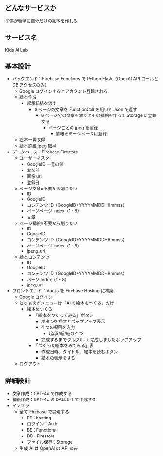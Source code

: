 ## どんなサービスか

子供が簡単に自分だけの絵本を作れる

## サービス名

Kids AI Lab

## 基本設計

- バックエンド：Firebase Functions で Python Flask（OpenAI API コールと DB アクセスのみ）
  - Google ログインするとアカウント登録される
  - 絵本作成
    - 起承転結を渡す
      - ８ページの文章を FunctionCall を用いて Json で返す
        - 8 ページ分の文章を渡すとその挿絵を作って Storage に登録する
          - ページごとの jpeg を登録
            - 情報をデータベースに登録
  - 絵本一覧取得
  - 絵本詳細 jpeg 取得
- データベース：Firebase Firestore
  - ユーザーマスタ
    - GoogleID 一意の値
    - お名前
    - 画像 url
    - 登録日
  - ページ文章※不要なら削りたい
    - ID
    - GoogleID
    - コンテンツ ID（GoogleID+YYYYMMDDHHmmss）
    - ページページ Index（1 - 8）
    - 文章
  - ページ挿絵※不要なら削りたい
    - ID
    - GoogleID
    - コンテンツ ID（GoogleID+YYYYMMDDHHmmss）
    - ページページ Index（1 - 8）
    - jpeng_url
  - 絵本コンテンツ
    - ID
    - GoogleID
    - コンテンツ ID（GoogleID+YYYYMMDDHHmmss）
    - ページ Index（1 - 8）
    - jpeg_url
- フロントエンド：Vue.js を Firebase Hosting に構築
  - Google ログイン
  - とりあえずメニューは「AI で絵本をつくる」だけ
    - 絵本をつくる
      - 「絵本をつくってみる」ボタン
        - ボタンを押すとポップアップ表示
        - 4 つの項目を入力
          - 起/承/転/結の４つ
        - 完成するまでクルクル → 完成しましたポップアップ
      - 「つくった絵本をみてみる」表
        - 作成日時、タイトル、絵本を読むボタン
        - 絵本の表示をする
  - ログアウト

## 詳細設計

- 文章作成：GPT-4o で作成する
- 挿絵作成：GPT-4o の DALLE-3 で作成する
- インフラ
  - 全て Firebase で実現する
    - FE：hosting
    - ログイン：Auth
    - BE：Functions
    - DB：Firestore
    - ファイル保存：Storege
  - 生成 AI は OpenAI の API のみ
